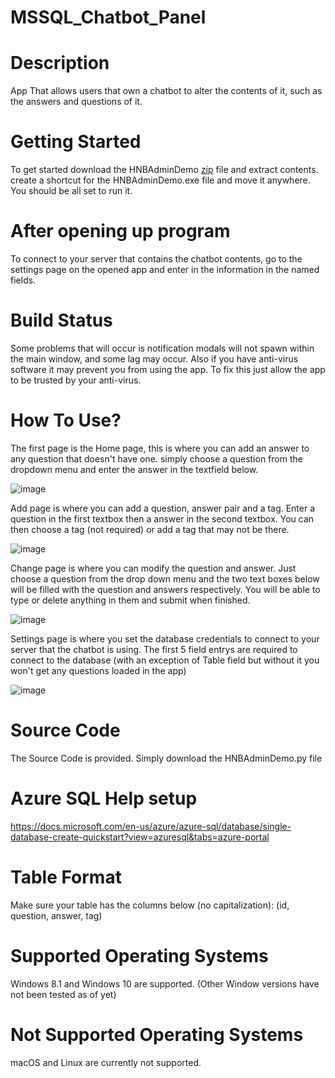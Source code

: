 # MSSQL_Chatbot_Panel

# Description
App That allows users that own a chatbot to alter the contents of it, such as the answers and questions of it.

# Getting Started
To get started download the HNBAdminDemo [zip](https://github.com/InfernoCycle/MSSQL_Chatbot_Panel/archive/refs/tags/MSSQLChatbot.zip) file and extract contents. create a shortcut for the HNBAdminDemo.exe file and move it anywhere. You should be all set to run it.

# After opening up program
To connect to your server that contains the chatbot contents, go to the settings page on the opened app and enter in the information in the named fields.

# Build Status
Some problems that will occur is notification modals will not spawn within the main window, and some lag may occur. Also if you have anti-virus software it may prevent you from using the app. To fix this just allow the app to be trusted by your anti-virus.

# How To Use?
The first page is the Home page, this is where you can add an answer to any question that doesn't have one. simply choose a question from the dropdown menu and enter the answer in the textfield below.

![image](https://user-images.githubusercontent.com/105338348/186277694-897e126b-7aee-40d7-bdb8-aba0cc356cbb.png)

Add page is where you can add a question, answer pair and a tag. Enter a question in the first textbox then a answer in the second textbox. You can then choose a tag (not required) or add a tag that may not be there.

![image](https://user-images.githubusercontent.com/105338348/186277918-58d3d613-842a-4c5a-aeaa-8442f747f40c.png)

Change page is where you can modify the question and answer. Just choose a question from the drop down menu and the two text boxes below will be filled with the question and answers respectively. You will be able to type or delete anything in them and submit when finished.

![image](https://user-images.githubusercontent.com/105338348/186277972-2e46063b-9a24-433a-b9ce-ea98ca5fb52d.png)

Settings page is where you set the database credentials to connect to your server that the chatbot is using. The first 5 field entrys are required to connect to the database (with an exception of Table field but without it you won't get any questions loaded in the app)

![image](https://user-images.githubusercontent.com/105338348/186278025-26047fe3-f6c0-4cf3-81fd-92e1468af4b3.png)

# Source Code
The Source Code is provided. Simply download the HNBAdminDemo.py file

# Azure SQL Help setup
https://docs.microsoft.com/en-us/azure/azure-sql/database/single-database-create-quickstart?view=azuresql&tabs=azure-portal

# Table Format
Make sure your table has the columns below (no capitalization): 
(id, question, answer, tag)

# Supported Operating Systems
Windows 8.1 and Windows 10 are supported. (Other Window versions have not been tested as of yet)

# Not Supported Operating Systems
macOS and Linux are currently not supported.
